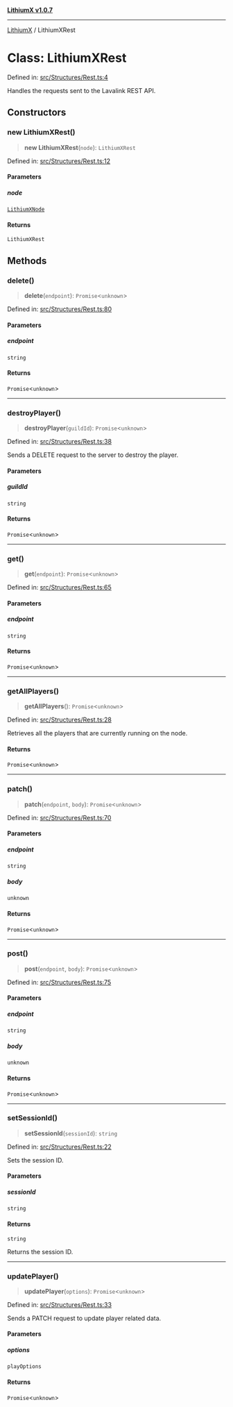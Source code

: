 [**LithiumX v1.0.7**](README.md)

***

[LithiumX](globals.md) / LithiumXRest

# Class: LithiumXRest

Defined in: [src/Structures/Rest.ts:4](https://github.com/anantix-network/LithiumX/blob/720bc1bb802e250a8740a01a0f217198cffacb28/src/Structures/Rest.ts#L4)

Handles the requests sent to the Lavalink REST API.

## Constructors

### new LithiumXRest()

> **new LithiumXRest**(`node`): `LithiumXRest`

Defined in: [src/Structures/Rest.ts:12](https://github.com/anantix-network/LithiumX/blob/720bc1bb802e250a8740a01a0f217198cffacb28/src/Structures/Rest.ts#L12)

#### Parameters

##### node

[`LithiumXNode`](classes\LithiumXNode.md)

#### Returns

`LithiumXRest`

## Methods

### delete()

> **delete**(`endpoint`): `Promise`\<`unknown`\>

Defined in: [src/Structures/Rest.ts:80](https://github.com/anantix-network/LithiumX/blob/720bc1bb802e250a8740a01a0f217198cffacb28/src/Structures/Rest.ts#L80)

#### Parameters

##### endpoint

`string`

#### Returns

`Promise`\<`unknown`\>

***

### destroyPlayer()

> **destroyPlayer**(`guildId`): `Promise`\<`unknown`\>

Defined in: [src/Structures/Rest.ts:38](https://github.com/anantix-network/LithiumX/blob/720bc1bb802e250a8740a01a0f217198cffacb28/src/Structures/Rest.ts#L38)

Sends a DELETE request to the server to destroy the player.

#### Parameters

##### guildId

`string`

#### Returns

`Promise`\<`unknown`\>

***

### get()

> **get**(`endpoint`): `Promise`\<`unknown`\>

Defined in: [src/Structures/Rest.ts:65](https://github.com/anantix-network/LithiumX/blob/720bc1bb802e250a8740a01a0f217198cffacb28/src/Structures/Rest.ts#L65)

#### Parameters

##### endpoint

`string`

#### Returns

`Promise`\<`unknown`\>

***

### getAllPlayers()

> **getAllPlayers**(): `Promise`\<`unknown`\>

Defined in: [src/Structures/Rest.ts:28](https://github.com/anantix-network/LithiumX/blob/720bc1bb802e250a8740a01a0f217198cffacb28/src/Structures/Rest.ts#L28)

Retrieves all the players that are currently running on the node.

#### Returns

`Promise`\<`unknown`\>

***

### patch()

> **patch**(`endpoint`, `body`): `Promise`\<`unknown`\>

Defined in: [src/Structures/Rest.ts:70](https://github.com/anantix-network/LithiumX/blob/720bc1bb802e250a8740a01a0f217198cffacb28/src/Structures/Rest.ts#L70)

#### Parameters

##### endpoint

`string`

##### body

`unknown`

#### Returns

`Promise`\<`unknown`\>

***

### post()

> **post**(`endpoint`, `body`): `Promise`\<`unknown`\>

Defined in: [src/Structures/Rest.ts:75](https://github.com/anantix-network/LithiumX/blob/720bc1bb802e250a8740a01a0f217198cffacb28/src/Structures/Rest.ts#L75)

#### Parameters

##### endpoint

`string`

##### body

`unknown`

#### Returns

`Promise`\<`unknown`\>

***

### setSessionId()

> **setSessionId**(`sessionId`): `string`

Defined in: [src/Structures/Rest.ts:22](https://github.com/anantix-network/LithiumX/blob/720bc1bb802e250a8740a01a0f217198cffacb28/src/Structures/Rest.ts#L22)

Sets the session ID.

#### Parameters

##### sessionId

`string`

#### Returns

`string`

Returns the session ID.

***

### updatePlayer()

> **updatePlayer**(`options`): `Promise`\<`unknown`\>

Defined in: [src/Structures/Rest.ts:33](https://github.com/anantix-network/LithiumX/blob/720bc1bb802e250a8740a01a0f217198cffacb28/src/Structures/Rest.ts#L33)

Sends a PATCH request to update player related data.

#### Parameters

##### options

`playOptions`

#### Returns

`Promise`\<`unknown`\>
